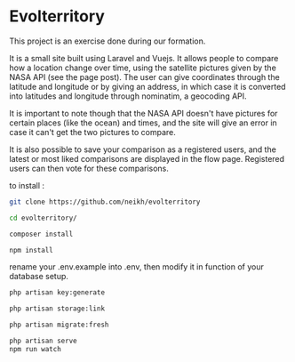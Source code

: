 # Evolterritory

This project is an exercise done during our formation.

It is a small site built using Laravel and Vuejs. It allows people to compare how a location change over time,
using the satellite pictures given by the NASA API (see the page post). The user can give coordinates through the 
latitude and longitude or by giving an address, in which case it is converted into latitudes and longitude
through nominatim, a geocoding API.

It is important to note though that the NASA API doesn't have pictures for certain places (like the ocean) and times,
and the site will give an error in case it can't get the two pictures to compare.

It is also possible to save your comparison as a registered users, and the latest or most liked comparisons are displayed
in the flow page. Registered users can then vote for these comparisons.


to install :

```bash
git clone https://github.com/neikh/evolterritory

cd evolterritory/

composer install

npm install
```

rename your .env.example into .env, then modify it in function of your database setup.

```bash
php artisan key:generate

php artisan storage:link

php artisan migrate:fresh

php artisan serve
npm run watch
```
